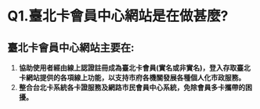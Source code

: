 # Q1.臺北卡會員中心網站是在做甚麼?

## 臺北卡會員中心網站主要在:

1. **協助使用者經由線上認證註冊成為臺北卡會員\(實名或非實名\)，登入存取臺北卡網站提供的各項線上功能，以支持市府各機關發展各種個人化市政服務。**
2. **整合台北卡系統各卡證服務及網路市民會員中心系統，免除會員多卡攜帶的困擾。**



